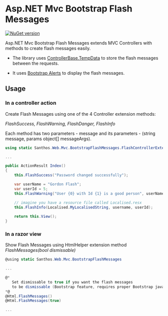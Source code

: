 # Asp.NET Mvc Bootstrap Flash Messages

[![NuGet version](https://badge.fury.io/nu/Santhos.Web.Mvc.BootstrapFlashMessages@2x.png)](https://badge.fury.io/nu/Santhos.Web.Mvc.BootstrapFlashMessages)

Asp.NET Mvc Bootstrap Flash Messages extends MVC Controllers with methods to create flash messages easily.

- The library uses [ControllerBase.TempData][1] to store the flash messages between the requests.

- It uses [Bootstrap Alerts][2] to display the flash messages.

## Usage

### In a controller action

Create Flash Messages using one of the 4 Controller extension methods: 

_FlashSuccess, FlashWarning, FlashDanger, FlashInfo_

Each method has two parameters - message and its parameters - (string message, params object[] messageArgs).

```csharp
using static Santhos.Web.Mvc.BootstrapFlashMessages.FlashControllerExtensions;

...

public ActionResult Index()
{
    this.FlashSuccess("Password changed successfully");

    var userName = "Gordon Flash";
    var userId = 5;
    this.FlashWarning("User {0} with Id {1} is a good person", userName, userId);

    // imagine you have a resource file called Localised.resx
    this.FlashInfo(Localised.MyLocalisedString, username, userId);
    
    return this.View();
}
```

### In a razor view

Show Flash Messages using HtmlHelper extension method _FlashMessages(bool dismissable)_

```csharp
@using static Santhos.Web.Mvc.BootstrapFlashMessages

...

@* 
   Set dismissable to true if you want the flash messages 
   to be dismissable (Bootstrap feature, requires proper Bootstrap javascript) 
*@
@Html.FlashMessages()
@Html.FlashMessages(true)

...
```

[1]: "https://msdn.microsoft.com/en-us/library/system.web.mvc.controllerbase.tempdata(v=vs.118).aspx"
[2]: "http://getbootstrap.com/components/#alerts"
